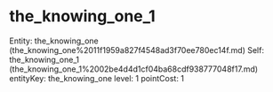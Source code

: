 # the_knowing_one_1

Entity: the_knowing_one (the_knowing_one%2011f1959a827f4548ad3f70ee780ec14f.md)
Self: the_knowing_one_1 (the_knowing_one_1%2002be4d4d1cf04ba68cdf938777048f17.md)
entityKey: the_knowing_one
level: 1
pointCost: 1